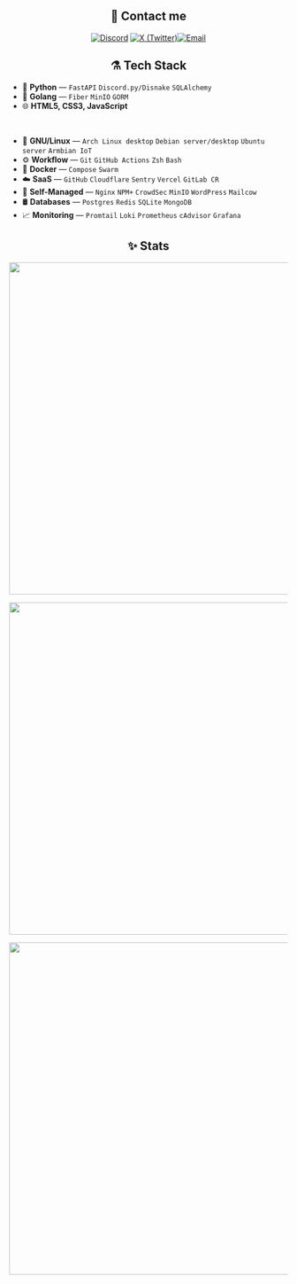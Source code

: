 <h2 align="center">📨 Contact me</h2>
<p align="center">
  <a href="https://discord.com/users/613636431532785664"><img src="https://img.shields.io/badge/Discord-0D1017?style=for-the-badge&logo=discord" alt="Discord"/></a>
  <a href="https://x.com/retrilz"><img src="https://img.shields.io/badge/X-0D1017?style=for-the-badge&logo=x" alt="X (Twitter)"/><a href="mailto:retrilz@proton.me"><img src="https://img.shields.io/badge/Email-0D1017?style=for-the-badge&logo=protonmail" alt="Email"/>
  </a>
</p>



<h2 align="center">⚗️ Tech Stack</h2>
<p align="center">

- 🐍 **Python** — `FastAPI` `Discord.py/Disnake` `SQLAlchemy`
- 🦦 **Golang** — `Fiber` `MinIO` `GORM`
- 🌐 **HTML5, CSS3, JavaScript**
</br>

- 🐧 **GNU/Linux** — `Arch Linux desktop` `Debian server/desktop` `Ubuntu server` `Armbian IoT`
- ⚙️ **Workflow** — `Git` `GitHub Actions` `Zsh` `Bash`
- 🐳 **Docker** — `Compose` `Swarm`
- ☁️ **SaaS** — `GitHub` `Cloudflare` `Sentry` `Vercel` `GitLab CR`
- 🏡 **Self-Managed** — `Nginx` `NPM+` `CrowdSec` `MinIO` `WordPress` `Mailcow`
- 🛢️ **Databases** — `Postgres` `Redis` `SQLite` `MongoDB`
- 📈 **Monitoring** — `Promtail` `Loki` `Prometheus` `cAdvisor` `Grafana`
</p>



<h2 align="center">✨ Stats</h2>

<p align="center">
  <a href="#-stats"><img src="https://git-streak.rzx.ovh/?user=retrilzzy&theme=github-dark-blue&hide_border=true&stroke=FFFFFF00" width="600"/></a>
</p>

<p align="center">
  <a href="#-stats"><img src="https://github-readme-activity-graph.vercel.app/graph?username=retrilzzy&theme=github-dark&hide_border=true&days=14&custom_title=Contribution%20Graph%20%28last%2014%20days%29" width="600"/></a>
</p>

<p align="center">
  <a href="#-stats"><img src="https://github-readme-stats.vercel.app/api/wakatime?username=retrilzzy&custom_title=WakaTime%20Stats%20%28since%20Oct%2028%2C%202024%29&theme=github_dark&hide_border=true&layout=compact&langs_count=24" width="600"/></a>
</p>

